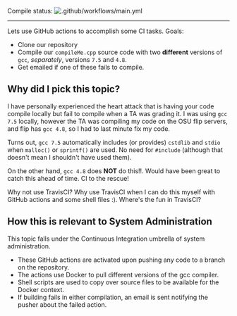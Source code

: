 Compile status: ![.github/workflows/main.yml](https://github.com/jorgemanzo/githubActionsPlayground/workflows/.github/workflows/main.yml/badge.svg)

---

Lets use GitHub actions to accomplish some CI tasks. Goals:
- Clone our repository
- Compile our `compileMe.cpp` source code with two **different** versions of `gcc`, *separately*, versions `7.5` and `4.8`.
- Get emailed if one of these fails to compile.


Why did I pick this topic?
---
I have personally experienced the heart attack that is having your code compile locally but fail to compile when a TA was grading it. I was using `gcc 7.5` locally, however the TA was compiling my code on the OSU flip servers, and flip has `gcc 4.8`, so I had to last minute fix my code.

Turns out, `gcc 7.5` automatically includes (or provides) `cstdlib` and `stdio` when `malloc()` or `sprintf()` are used. No need for `#include` (although that doesn't mean I shouldn't have used them).

On the other hand, `gcc 4.8` does **NOT** do this!!. Would have been great to catch this ahead of time. CI to the rescue!

Why not use TravisCI? Why use TravisCI when I can do this myself with GitHub actions and some shell files :). Where's the fun in TravisCI?


How this is relevant to System Administration
---
This topic falls under the Continuous Integration umbrella of system administration.
- These GitHub actions are activated upon pushing any code to a branch on the repository.
- The actions use Docker to pull different versions of the gcc compiler.
- Shell scripts are used to copy over source files to be available for the Docker context.
- If building fails in either compilation, an email is sent notifying the pusher about the failed action.


